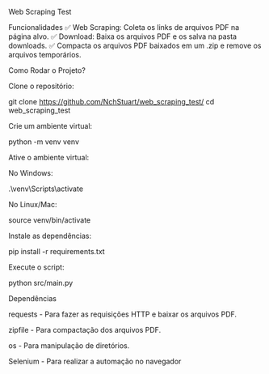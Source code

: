 Web Scraping Test

Funcionalidades
✅ Web Scraping: Coleta os links de arquivos PDF na página alvo.
✅ Download: Baixa os arquivos PDF e os salva na pasta downloads.
✅ Compacta os arquivos PDF baixados em um .zip e remove os arquivos temporários.

Como Rodar o Projeto?

Clone o repositório:

git clone https://github.com/NchStuart/web_scraping_test/
cd web_scraping_test

Crie um ambiente virtual:

python -m venv venv

Ative o ambiente virtual:

No Windows:

.\venv\Scripts\activate

No Linux/Mac:

source venv/bin/activate

Instale as dependências:

pip install -r requirements.txt

Execute o script:

python src/main.py

Dependências

requests - Para fazer as requisições HTTP e baixar os arquivos PDF.

zipfile - Para compactação dos arquivos PDF.

os - Para manipulação de diretórios.

Selenium - Para realizar a automação no navegador
